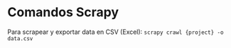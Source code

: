 # Comandos Scrapy
Para scrapear y exportar data en CSV (Excel): 
`scrapy crawl {project} -o data.csv`